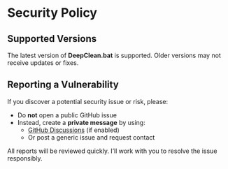 # Security Policy

## Supported Versions

The latest version of **DeepClean.bat** is supported. Older versions may not receive updates or fixes.

## Reporting a Vulnerability

If you discover a potential security issue or risk, please:

- Do **not** open a public GitHub issue
- Instead, create a **private message** by using:
  - [GitHub Discussions](https://github.com/USAMAC/DeepClean-Windows/discussions) (if enabled)
  - Or post a generic issue and request contact

All reports will be reviewed quickly. I’ll work with you to resolve the issue responsibly.
